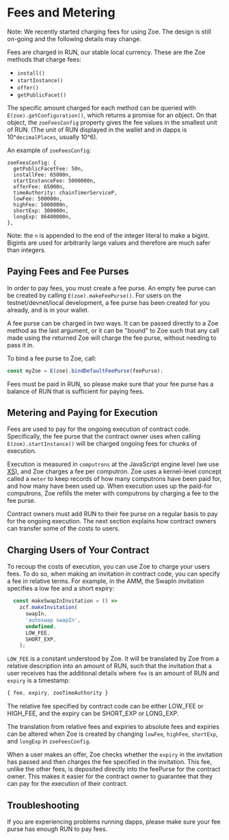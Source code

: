 # Fees and Metering

Note: We recently started charging fees for using Zoe. The design is still
on-going and the following details may change.

Fees are charged in
RUN, our stable local currency. These are the Zoe methods that charge
fees:

* `install()`
* `startInstance()`
* `offer()`
* `getPublicFacet()`

The specific amount charged for each method can be queried with
`E(zoe).getConfiguration()`, which returns a promise for an object. On
that object, the `zoeFeesConfig` property gives the fee values in the
smallest unit of RUN. 
(The unit of RUN displayed in the wallet and in dapps is
10^`decimalPlaces`, usually 10^6).

An example of `zoeFeesConfig`:
```
zoeFeesConfig: {
  getPublicFacetFee: 50n,
  installFee: 65000n,
  startInstanceFee: 5000000n,
  offerFee: 65000n,
  timeAuthority: chainTimerServiceP,
  lowFee: 500000n,
  highFee: 5000000n,
  shortExp: 300000n,
  longExp: 86400000n,
},
```
Note: the `n` is appended to the end of the integer literal to make a
bigint. Bigints are used for arbitrarily large values and therefore
are much safer
than integers.

## Paying Fees and Fee Purses

In order to pay fees, you must create a fee purse. An empty fee purse can be
created by calling `E(zoe).makeFeePurse()`. For users on the
testnet/devnet/local development, a fee purse has been created for you
already, and is in your wallet.

A fee purse can be charged in two ways. It can be passed directly to
a Zoe method as the last argument, or it can be "bound" to Zoe such
that any call made using the returned Zoe will charge the fee purse,
without needing to pass it in.

To bind a fee purse to Zoe, call:

```js
const myZoe = E(zoe).bindDefaultFeePurse(feePurse);
```

Fees must be paid in RUN, so please make sure that your fee purse has
a balance of RUN that is sufficient for paying fees.

## Metering and Paying for Execution

Fees are used to pay for the ongoing execution of contract code.
Specifically, the fee purse that the contract owner uses when calling
`E(zoe).startInstance()` will be charged ongoing fees for chunks of execution.

Execution is measured in `computrons` at the JavaScript engine level
(we use [XS](https://github.com/Moddable-OpenSource/moddable#modern-software-development-for-microcontrollers)),
and Zoe charges a fee per computron. Zoe uses a kernel-level
concept called a `meter` to keep records of how many computrons have
been paid for, and how many have been used up. When execution uses up
the paid-for computrons, Zoe refills the
meter with computrons by charging a fee to the fee purse.

Contract owners must add RUN to their fee purse on a regular basis to pay for the ongoing
execution. The next section explains how contract owners can transfer
some of the costs to users.

## Charging Users of Your Contract

To recoup the costs of execution, you can use Zoe to charge your users
fees. To do so, when making an invitation in contract code, you can
specify a fee in relative terms. For example, in the AMM, the SwapIn
invitation specifies a low fee and a short expiry:

```js
  const makeSwapInInvitation = () =>
    zcf.makeInvitation(
      swapIn,
      'autoswap swapIn',
      undefined,
      LOW_FEE,
      SHORT_EXP,
    );
```

`LOW_FEE` is a constant understood by Zoe. It will be translated by
Zoe from a relative description into an amount of RUN, such that the
invitation that a user receives has the additional details where `fee`
is an amount of RUN and `expiry` is a timestamp:

```js
{ fee, expiry, zoeTimeAuthority }
```

The relative fee specified by contract code can be either LOW_FEE or
HIGH_FEE, and the expiry can be SHORT_EXP or LONG_EXP. 

The translation from relative fees and expiries to absolute fees and
expiries can be altered when Zoe is created by changing `lowFee`,
`highFee`, `shortExp`, and `longExp` in `zoeFeesConfig`.

When a user makes an offer, Zoe checks whether the `expiry` in the
invitation has passed and then charges the fee specified in the invitation. This fee,
unlike the other fees, is deposited directly into the feePurse for the
contract owner. This makes it easier for the contract owner to
guarantee that they can pay for the execution of their contract.

## Troubleshooting

If you are experiencing problems running
dapps, please make sure your fee purse has enough RUN to pay fees.
